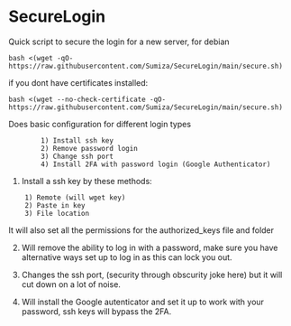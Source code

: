 # SecureLogin

Quick script to secure the login for a new server, for debian

```
bash <(wget -qO- https://raw.githubusercontent.com/Sumiza/SecureLogin/main/secure.sh)
```
if you dont have certificates installed:
```
bash <(wget --no-check-certificate -qO- https://raw.githubusercontent.com/Sumiza/SecureLogin/main/secure.sh)
```


Does basic configuration for different login types
```
        1) Install ssh key
        2) Remove password login
        3) Change ssh port
        4) Install 2FA with password login (Google Authenticator)
```
1.  Install a ssh key by these methods:
```
	1) Remote (will wget key)
	2) Paste in key
	3) File location 
```
It will also set all the permissions for the authorized_keys file and folder

2.  Will remove the ability to log in with a password, make sure you have alternative ways set up to log in as this can lock you out.

3.  Changes the ssh port, (security through obscurity joke here) but it will cut down on a lot of noise.

4.  Will install the Google autenticator and set it up to work with your password, ssh keys will bypass the 2FA.

